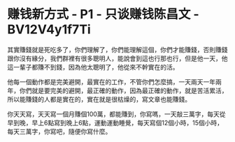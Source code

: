 # 赚钱新方式 - P1 - 只谈赚钱陈昌文 - BV12V4y1f7Ti

其實賺錢就是死吃多了，你們理解了，你們能理解這個，你們才能賺錢，否則賺錢跟你沒有緣分，我們群裡有很多聰明人，能說會到這也行那也行，但是他一天，他這一輩子都賺不到錢，因為他太聰明了，他從來不幹實在的活。

他每一個動作都是完美避開，最實在的工作，不管你們怎麼搞，一天兩天一年兩年，你們就是要完美的避開，最正確的動作，因為最正確的動作，就是苦活累活，所以能賺錢的人都是實在的，實在就是很枯燥的，寫文章也能賺錢。

你天天寫，天天寫一個月賺個100萬，都能賺到，你寫嗎，一天敲三萬字，每天從早到晚，早上6點寫到晚上6點，運動運動睡覺，每天寫個12個小時，15個小時，每天三萬字，你寫吧，隨便你寫什麼。

